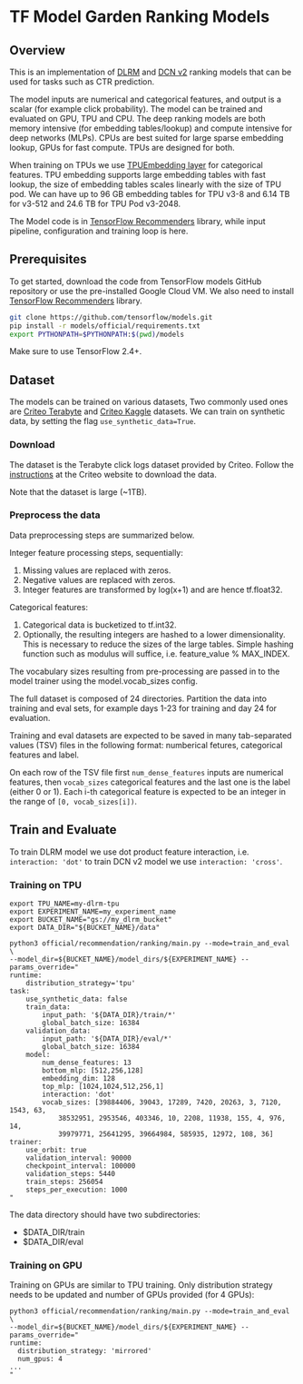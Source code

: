 # TF Model Garden Ranking Models

## Overview
This is an implementation of [DLRM](https://arxiv.org/abs/1906.00091) and
[DCN v2](https://arxiv.org/abs/2008.13535) ranking models that can be used for
tasks such as CTR prediction.

The model inputs are numerical and categorical features, and output is a scalar
(for example click probability).
The model can be trained and evaluated on GPU, TPU and CPU. The deep ranking
models are both memory intensive (for embedding tables/lookup) and compute
intensive for deep networks (MLPs). CPUs are best suited for large sparse
embedding lookup, GPUs for fast compute. TPUs are designed for both.

When training on TPUs we use
[TPUEmbedding layer](https://github.com/tensorflow/recommenders/blob/main/tensorflow_recommenders/layers/embedding/tpu_embedding_layer.py)
for categorical features. TPU embedding supports large embedding tables with
fast lookup, the size of embedding tables scales linearly with the size of TPU
pod. We can have up to 96 GB embedding tables for TPU v3-8 and 6.14 TB for
v3-512 and 24.6 TB for TPU Pod v3-2048.

The Model code is in
[TensorFlow Recommenders](https://github.com/tensorflow/recommenders/tree/main/tensorflow_recommenders/experimental/models)
library, while input pipeline, configuration and training loop is here.

## Prerequisites
To get started, download the code from TensorFlow models GitHub repository or
use the pre-installed Google Cloud VM. We also need to install [TensorFlow
Recommenders](https://www.tensorflow.org/recommenders) library.

```bash
git clone https://github.com/tensorflow/models.git
pip install -r models/official/requirements.txt
export PYTHONPATH=$PYTHONPATH:$(pwd)/models
```

Make sure to use TensorFlow 2.4+.

## Dataset

The models can be trained on various datasets, Two commonly used ones are
[Criteo Terabyte](https://labs.criteo.com/2013/12/download-terabyte-click-logs/)
and [Criteo Kaggle](https://labs.criteo.com/2014/02/kaggle-display-advertising-challenge-dataset/)
datasets.
We can train on synthetic data, by setting the flag `use_synthetic_data=True`.

### Download

The dataset is the Terabyte click logs dataset provided by Criteo. Follow the
[instructions](https://labs.criteo.com/2013/12/download-terabyte-click-logs/) at
the Criteo website to download the data.

Note that the dataset is large (~1TB).

### Preprocess the data

Data preprocessing steps are summarized below.

Integer feature processing steps, sequentially:

1.  Missing values are replaced with zeros.
2.  Negative values are replaced with zeros.
3.  Integer features are transformed by log(x+1) and are hence tf.float32.

Categorical features:

1.  Categorical data is bucketized to tf.int32.
2.  Optionally, the resulting integers are hashed to a lower dimensionality.
    This is necessary to reduce the sizes of the large tables. Simple hashing
    function such as modulus will suffice, i.e. feature_value % MAX_INDEX.

The vocabulary sizes resulting from pre-processing are passed in to the model
trainer using the model.vocab_sizes config.

The full dataset is composed of 24 directories. Partition the data into training
and eval sets, for example days 1-23 for training and day 24 for evaluation.

Training and eval datasets are expected to be saved in many tab-separated values
(TSV) files in the following format: numberical fetures, categorical features
and label.

On each row of the TSV file first `num_dense_features` inputs are numerical
features, then `vocab_sizes` categorical features and the last one is the label
(either 0 or 1). Each i-th categorical feature is expected to be an integer in
the range of `[0, vocab_sizes[i])`.

## Train and Evaluate

To train DLRM model we use dot product feature interaction, i.e.
`interaction: 'dot'` to train DCN v2 model we use `interaction: 'cross'`.


### Training on TPU

```shell
export TPU_NAME=my-dlrm-tpu
export EXPERIMENT_NAME=my_experiment_name
export BUCKET_NAME="gs://my_dlrm_bucket"
export DATA_DIR="${BUCKET_NAME}/data"

python3 official/recommendation/ranking/main.py --mode=train_and_eval \
--model_dir=${BUCKET_NAME}/model_dirs/${EXPERIMENT_NAME} --params_override="
runtime:
    distribution_strategy='tpu'
task:
    use_synthetic_data: false
    train_data:
        input_path: '${DATA_DIR}/train/*'
        global_batch_size: 16384
    validation_data:
        input_path: '${DATA_DIR}/eval/*'
        global_batch_size: 16384
    model:
        num_dense_features: 13
        bottom_mlp: [512,256,128]
        embedding_dim: 128
        top_mlp: [1024,1024,512,256,1]
        interaction: 'dot'
        vocab_sizes: [39884406, 39043, 17289, 7420, 20263, 3, 7120, 1543, 63,
            38532951, 2953546, 403346, 10, 2208, 11938, 155, 4, 976, 14,
            39979771, 25641295, 39664984, 585935, 12972, 108, 36]
trainer:
    use_orbit: true
    validation_interval: 90000
    checkpoint_interval: 100000
    validation_steps: 5440
    train_steps: 256054
    steps_per_execution: 1000
"
```

The data directory should have two subdirectories:

*   $DATA_DIR/train
*   $DATA_DIR/eval

### Training on GPU

Training on GPUs are similar to TPU training. Only distribution strategy needs
to be updated and number of GPUs provided (for 4 GPUs):

```shell
python3 official/recommendation/ranking/main.py --mode=train_and_eval \
--model_dir=${BUCKET_NAME}/model_dirs/${EXPERIMENT_NAME} --params_override="
runtime:
  distribution_strategy: 'mirrored'
  num_gpus: 4
...
"
```

